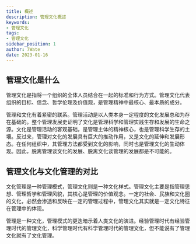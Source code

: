 ```yaml
---
title: 概述
description: 管理文化概述
keywords:
- 管理文化
tags:
- 管理文化
sidebar_position: 1
author: 7Wate
date: 2023-01-16
---
```


## 管理文化是什么

管理文化是指将一个组织的全体人员结合在一起的标准和行为方式。管理文化代表组织的目标、信念、哲学伦理及价值观，是管理精神中最核心、最本质的成分。

管理和文化有着紧密的联系。管理活动是以人类本身一定程度的文化发展总和为存在基础的。整个管理发展史证明了文化是管理科学和管理实践生存和发展的生命之源。文化是管理活动的客观基础，是管理主体的精神核心，也是管理科学生存的土壤。反过来，管理对文化的发展具有巨大的推动作用，又是文化的延伸和发展形态。在任何组织中，其管理方法都受到文化的影响，同时也是管理文化的生动体现。因此，脱离管理谈文化的发展、脱离文化谈管理的发展都是不可能的。

## 管理文化与文化管理的对比

文化管理是一种管理模式，管理文化则是一种文化样式。管理文化主要是指管理思想、管理哲学和管理风貌，其核心是管理的价值观念。一定的社会、民族和文化圈的文化，必然会渗透和反映在一定的管理过程中，管理文化其实就是一定文化特征在管理中的体现。

管理是一种文化，管理模式的更迭暗示着人类文化的演进。经验管理时代有经验管理时代的管理文化，科学管理时代有科学管理时代的管理文化，但不能说有了管理文化就有了文化管理。
